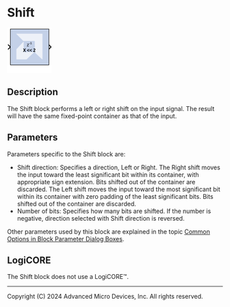 # Shift

![](./Images/block.png)

## Description

The Shift block performs a left or right shift on the input
signal. The result will have the same fixed-point container as that of
the input.

## Parameters

Parameters specific to the Shift block are:

- Shift direction: Specifies a direction, Left or Right. The Right shift
  moves the input toward the least significant bit within its container,
  with appropriate sign extension. Bits shifted out of the container are
  discarded. The Left shift moves the input toward the most significant
  bit within its container with zero padding of the least significant
  bits. Bits shifted out of the container are discarded.
- Number of bits: Specifies how many bits are shifted. If the number is
  negative, direction selected with Shift direction is reversed.

Other parameters used by this block are explained in the topic [Common
Options in Block Parameter Dialog
Boxes](../../GEN/common-options/README.md).

## LogiCORE

The Shift block does not use a LogiCORE™.

--------------
Copyright (C) 2024 Advanced Micro Devices, Inc.
All rights reserved.

